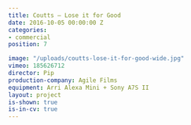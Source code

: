 ```yaml
---
title: Coutts — Lose it for Good
date: 2016-10-05 00:00:00 Z
categories:
- commercial
position: 7

image: "/uploads/coutts-lose-it-for-good-wide.jpg"
vimeo: 185626712
director: Pip
production-company: Agile Films
equipment: Arri Alexa Mini + Sony A7S II
layout: project
is-shown: true
is-in-cv: true
---
```


